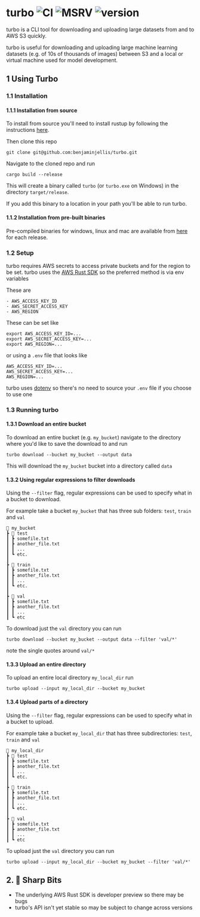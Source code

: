 # turbo ![CI](https://github.com/benjaminjellis/turbo/actions/workflows/cd.yml/badge.svg) ![MSRV](https://img.shields.io/badge/msrv-1.56.0-red) ![version](https://img.shields.io/badge/version-0.2.5-blue)

turbo is a CLI tool for downloading and uploading large datasets from and to AWS S3 quickly. 

turbo is useful for downloading and uploading large machine learning datasets (e.g. of 10s of thousands of images) 
between S3 and a local or virtual machine used for model development.

## 1 Using Turbo

### 1.1 Installation

#### 1.1.1 Installation from source 
To install from source you'll need to install rustup by following the instructions [here](https://rustup.rs/).

Then clone this repo 
```shell
git clone git@github.com:benjaminjellis/turbo.git
```

Navigate to the cloned repo and run 
```shell
cargo build --release
```

This will create a binary called ```turbo``` (or ```turbo.exe``` on Windows) in the directory 
```target/release```. 

If you add this binary to a location in your path you'll be able to run turbo.

#### 1.1.2 Installation from pre-built binaries 
Pre-compiled binaries for windows, linux and mac are available from
[here](https://github.com/benjaminjellis/turbo/releases) for each release.

### 1.2 Setup 
turbo requires AWS secrets to access private buckets and for the region to be set. turbo uses the
[AWS Rust SDK](https://github.com/awslabs/aws-sdk-rust) so the preferred method is via env variables

These are

    - AWS_ACCESS_KEY_ID
    - AWS_SECRET_ACCESS_KEY
    - AWS_REGION

These can be set like

```shell
export AWS_ACCESS_KEY_ID=...
export AWS_SECRET_ACCESS_KEY=...
export AWS_REGION=...
```

or using a ```.env``` file that looks like
```
AWS_ACCESS_KEY_ID=...
AWS_SECRET_ACCESS_KEY=...
AWS_REGION=...
```

turbo uses [dotenv](https://crates.io/crates/dotenv) so there's no need to source your ```.env``` file if you choose to 
use one


### 1.3 Running turbo 

#### 1.3.1 Download an entire bucket
To download an entire bucket (e.g. ```my_bucket```) navigate to the directory where you'd like to save the download to 
and run 

```shell
turbo download --bucket my_bucket --output data
```

This will download the ```my_bucket``` bucket into a directory called ```data```


#### 1.3.2 Using regular expressions to filter downloads
Using the ```--filter``` flag, regular expressions can be used to specify what in a bucket to download. 

For example take a bucket ```my_bucket``` that has three sub folders: ```test```, ```train``` and ```val```

```
📂 my_bucket
┣ 📂 test
┃ ┣ somefile.txt
┃ ┣ another_file.txt
┃ ┃ ...
┃ ┗ etc.
┃
┣ 📂 train
┃ ┣ somefile.txt
┃ ┣ another_file.txt
┃ ┃ ...
┃ ┗ etc.
┃ 
┣ 📂 val
┃ ┣ somefile.txt
┃ ┣ another_file.txt
┃ ┃ ...
┃ ┗ etc
```

To download just the ```val``` directory you can run 

```shell
turbo download --bucket my_bucket --output data --filter 'val/*'
```

note the single quotes around ```val/*```

#### 1.3.3 Upload an entire directory 
To upload an entire local directory ```my_local_dir``` run 

```shell
turbo upload --input my_local_dir --bucket my_bucket
```

#### 1.3.4 Upload parts of a directory 
Using the ```--filter``` flag, regular expressions can be used to specify what in a bucket to upload.

For example take a bucket ```my_local_dir``` that has three subdirectories: ```test```, ```train``` and ```val```

```
📂 my_local_dir
┣ 📂 test
┃ ┣ somefile.txt
┃ ┣ another_file.txt
┃ ┃ ...
┃ ┗ etc.
┃
┣ 📂 train
┃ ┣ somefile.txt
┃ ┣ another_file.txt
┃ ┃ ...
┃ ┗ etc.
┃ 
┣ 📂 val
┃ ┣ somefile.txt
┃ ┣ another_file.txt
┃ ┃ ...
┃ ┗ etc
```

To upload just the ```val``` directory you can run

```shell
turbo upload --input my_local_dir --bucket my_bucket --filter 'val/*'
```


## 2. 🔪 Sharp Bits 

- The underlying AWS Rust SDK is developer preview so there may be bugs
- turbo's API isn't yet stable so may be subject to change across versions
